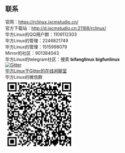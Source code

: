 ## 联系
官网：https://rclinux.ixcmstudio.cn/
<br>
官方下载站：http://d.ixcmstudio.cn:21188/rclinux/
<br>
毕方Linux的QQ用户群：1109112303
<br>
毕方Linux的管理：2246821749
<br>
毕方Linux的管理：1515998079
<br>
Mirror的社区：901384043 
<br>
毕方Linux的telegram社区：搜索 **bifanglinux** **bigfunlinux**
<br>
[![Gitter](https://badges.gitter.im/毕方linux/bifanglinux.svg)](https://gitter.im/毕方linux/bifanglinux?utm_source=badge&utm_medium=badge&utm_campaign=pr-badge) 
<br>
[毕方Linux于Gitter的在线闲聊室](https://gitter.im/毕方linux/bifanglinux?utm_source=badge&utm_medium=badge&utm_campaign=pr-badge)
<br>
毕方Linux的微信群
<br>
![wechat.png](others/image/wechat.png)
<br>
